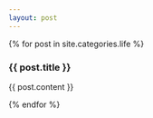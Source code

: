 ```yaml
---
layout: post
---
```


{% for post in site.categories.life %}

<div class="container">

<h3> {{ post.title }} </h3>

<div class="content">

{{ post.content }}

</div>

</div>

{% endfor %}
